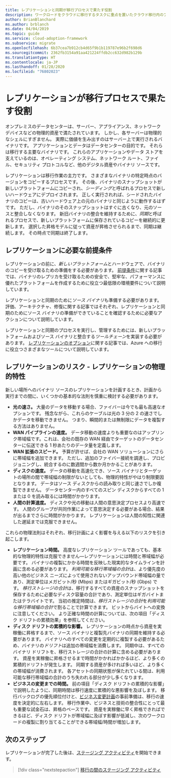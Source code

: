 ```yaml
---
title: レプリケーションと同期が移行プロセスで果たす役割
description: ワークロードをクラウドに移行するタスクに重点を置いたクラウド移行内のプロセス。
author: BrianBlanchard
ms.author: brblanch
ms.date: 04/04/2019
ms.topic: guide
ms.service: cloud-adoption-framework
ms.subservice: migrate
ms.openlocfilehash: 6b37cea7b912cb4d65f9b1b119787e96b2f698d6
ms.sourcegitcommit: 2362fb3154a91aa421224ffdb2cc632d982b129b
ms.translationtype: HT
ms.contentlocale: ja-JP
ms.lasthandoff: 01/28/2020
ms.locfileid: "76802023"
---
```

<!-- markdownlint-disable MD026 -->

# <a name="what-role-does-replication-play-in-the-migration-process"></a>レプリケーションが移行プロセスで果たす役割

オンプレミスのデータセンターは、サーバー、アプライアンス、ネットワーク デバイスなどの物理的資産で満たされています。 しかし、各サーバーは物理的なシェルにすぎません。 実際に価値を生み出すのはサーバー上で実行されるバイナリです。 アプリケーションとデータはデータセンターの目的です。 それらは移行する主要なバイナリです。 これらのアプリケーションやデータ ストアを支えているのは、オペレーティング システム、ネットワーク ルート、ファイル、セキュリティ プロトコルなど、他のデジタル資産やバイナリ ソースです。

レプリケーションは移行作業の主力です。 さまざまなバイナリの特定時点のバージョンをコピーするプロセスです。 その後、バイナリのスナップショットが新しいプラットフォームにコピーされ、*シーディング*と呼ばれるプロセスで新しいハードウェアにデプロイされます。 正しく実行されれば、シードされたバイナリのコピーは、古いハードウェア上の元のバイナリと同じように動作するはずです。 ただし、バイナリのそのスナップショットはすぐに古くなり、元のソースと整合しなくなります。 新旧バイナリの整合を維持するために、*同期*と呼ばれるプロセスで、新しいプラットフォームに保存されているコピーを継続的に更新します。 選択した昇格モデルに従って資産が昇格させられるまで、同期は継続します。 その時点で同期は終了します。

## <a name="required-prerequisites-to-replication"></a>レプリケーションに必要な前提条件

レプリケーションの前に、*新しいプラットフォーム*とハードウェアで、バイナリのコピーを受け取るための準備をする必要があります。 [前提条件](../prerequisites/index.md)に関する記事では、バイナリのレプリカを受け取るための安全で、堅牢な、パフォーマンスに優れたプラットフォームを作成するために役立つ最低限の環境要件について説明しています。

レプリケーションと同期のために*ソース バイナリ*も準備する必要があります。 評価、アーキテクチャ、修復に関する記事ではそれぞれ、レプリケーションと同期のためにソース バイナリの準備ができていることを確認するために必要なアクションについて説明しています。

レプリケーションと同期のプロセスを実行し、管理するためには、新しいプラットフォームおよびソース バイナリと整合する*ツールチェーン*を実装する必要があります。 [レプリケーションのオプション](./replicate-options.md)に関する記事では、Azure への移行に役立つさまざまなツールについて説明しています。

## <a name="replication-risks---physics-of-replication"></a>レプリケーションのリスク - レプリケーションの物理的特性

新しい場所へのバイナリ ソースのレプリケーションを計画するとき、計画から実行までの間に、いくつかの基本的な法則を慎重に検討する必要があります。

- **光の速さ。** 大量のデータを移動する場合、ファイバーは今でも最も高速なオプションです。 残念ながら、これらのケーブルは光の 3 分の 2 の速さでしかデータを移動できません。 つまり、瞬間的または無制限にデータを複製する方法はありません。
- **WAN パイプラインの速度。** データ移動の速度よりも重要なのはアップリンク帯域幅です。これは、会社の既存の WAN 経由でターゲットのデータセンターに伝送できる 1 秒あたりのデータ量を定義します。
- **WAN 拡張のスピード。** 予算が許せば、会社の WAN ソリューションにさらに帯域幅を追加できます。 ただし、追加のファイバー接続を調達し、プロビジョニングし、統合するのに数週間から数か月かかることがあります。
- **ディスクの速度。** データの移動を高速化でき、ソース バイナリとターゲットの場所の間で帯域幅の制限がないとしても、物理的特性がやはり制限要因となります。 データはソース ディスクからの読み取りと同じ速さでしか複製できません。 データセンター内のすべてのスピン ディスクからすべての 1 または 0 を読み取るには時間がかかります。
- **人間の計算速度。** ディスクや光の移動は人間の意思決定プロセスより高速です。 人間のグループが共同作業によって意思決定する必要がある場合、結果が出るまでさらに時間がかかります。 レプリケーションは人間の知性に関連した遅延までは克服できません。

これらの物理法則はそれぞれ、移行計画によく影響を与える以下のリスクを引き起こします。

- **レプリケーション時間。** 高度なレプリケーション ツールであっても、基本的な物理的特性は克服できません&mdash;レプリケーションには時間と帯域幅が必要です。 バイナリの複製にかかる時間を反映した現実的なタイムラインを計画に含める必要があります。 *利用可能な移行帯域幅の合計*は、より優先度の高い他のビジネス ニーズによって使用されないアップバウンド帯域幅の量であり、測定単位はメガビット/秒 (Mbps) またはギガビット/秒 (Gbps) です。 *移行ストレージの合計*は、移行するすべての資産のスナップショットを保存するために必要なディスク容量の合計であり、測定単位はギガバイトまたはテラバイトです。 当初の推定時間は、*移行ストレージの合計*を*利用可能な移行帯域幅の合計*で割ることで計算できます。 ビットからバイトへの変換に注意してください。 より正確な時間の計算については、次の項目「ディスク ドリフトの累積効果」を参照してください。
- **ディスク ドリフトの累積的な影響。** レプリケーションの時点から資産を実稼働に昇格するまで、ソース バイナリと複製先バイナリの同期を維持する必要があります。 バイナリへのすべての変更を定期的に複製する必要があるため、バイナリの*ドリフト*は追加の帯域幅を消費します。 同期中は、すべてのバイナリ ドリフトを、移行ストレージの合計の計算に含める必要があります。 資産を実稼働に昇格させるまで時間がかかればかかるほど、より多くの累積的ドリフトが発生します。 同期する資産が多ければ多いほど、より多くの帯域幅が消費されます。 各アセットの同期状態が保たれている間は、利用可能な移行帯域幅の合計のうち失われる部分が少し多くなります。
- **ビジネスの変更までの時間。** 前の項目「ディスク ドリフトの累積的な影響」で説明したように、同期時間は移行速度に累積的な悪影響を及ぼします。 移行バックログの優先順位付けと、[ビジネス変更計画](../optimize/business-change-plan.md)の事前準備は、移行の速度を決定的に左右します。 移行作業中、ビジネスと技術の整合性にとって最も重要な試金石は、昇格のペースです。 資産を実稼働に早く昇格できればできるほど、ディスク ドリフトが帯域幅に及ぼす影響が低減し、次のワークロードの複製に割り当てることができる帯域幅/時間が増加します。

## <a name="next-steps"></a>次のステップ

レプリケーションが完了した後は、[ステージング アクティビティ](./stage.md)を開始できます。

> [!div class="nextstepaction"]
> [移行の間のステージング アクティビティ](./stage.md)

